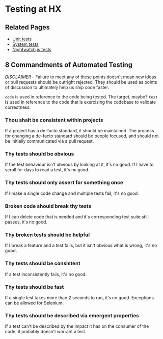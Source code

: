 # Testing at HX

## Related Pages
- [Unit tests](/best-practices/testing/unit-tests.md)
- [System tests](/best-practices/testing/system-tests.md)
- [Nightwatch.js tests](/best-practices/testing/nightwatchjs.md)

## 8 Commandments of Automated Testing

_DISCLAIMER_ - Failure to meet any of these points doesn't mean new ideas or pull requests should be outright rejected. They should be used as points of discussion to ultimately help us ship code faster.

`code` is used in reference to the code being tested. The target, maybe?
`test` is used in reference to the code that is exercising the codebase to validate correctness.

### Thou shalt be consistent within projects

If a project has a de-facto standard, it should be maintained. The process for changing a de-facto standard should be people focused, and should not be initially communicated via a pull request.

### Thy tests should be obvious

If the test behaviour isn't obvious by looking at it, it's no good. If I have to scroll for days to read a test, it's no good.

### Thy tests should only assert for something once

If I make a single code change and multiple tests fail, it's no good.

### Broken code should break thy tests

If I can delete code that is needed and it's corresponding test suite still passes, it's no good.

### Thy broken tests should be helpful

If I break a feature and a test fails, but it isn't obvious what is wrong, it's no good.

### Thy tests should be consistent

If a test inconsistently fails, it's no good.

### Thy tests should be fast

If a single test takes more than 2 seconds to run, it's no good. Exceptions can be allowed for Selenium.

### Thy tests should be described via emergent properties

If a test can't be described by the impact it has on the consumer of the code, it probably doesn't warrant a test.
